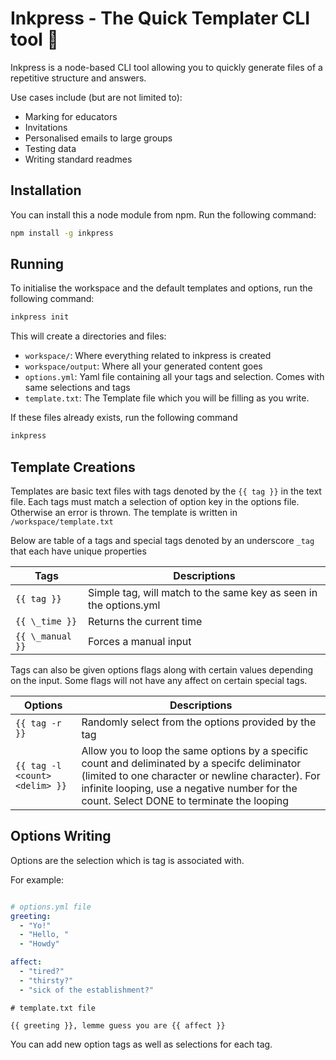 # Inkpress - The Quick Templater CLI tool 🦑

Inkpress is a node-based CLI tool allowing you to quickly generate files of a repetitive structure and answers.

Use cases include (but are not limited to):

- Marking for educators
- Invitations
- Personalised emails to large groups
- Testing data
- Writing standard readmes

## Installation
You can install this a node module from npm. Run the following command:

```bash
npm install -g inkpress
```


## Running

To initialise the workspace and the default templates and options, run the following command:

```bash
inkpress init
```

This will create a directories and files:

- `workspace/`: Where everything related to inkpress is created
- `workspace/output`: Where all your generated content goes
- `options.yml`: Yaml file containing all your tags and selection. Comes with same selections and tags
- `template.txt`: The Template file which you will be filling as you write.

If these files already exists, run the following command

```bash
inkpress
```

## Template Creations

Templates are basic text files with tags denoted by the `{{ tag }}` in the text file. Each tags must match a selection of option key in the options file. Otherwise an error is thrown. The template is written in `/workspace/template.txt`

Below are table of a tags and special tags denoted by an underscore `_tag` that each have unique properties

| Tags           | Descriptions                                                      |
| -------------- | ----------------------------------------------------------------- |
| `{{ tag }}`     | Simple tag, will match to the same key as seen in the options.yml |
| `{{ \_time }}`   | Returns the current time                                          |
| `{{ \_manual }}` | Forces a manual input                                             |

Tags can also be given options flags along with certain values depending on the input. Some flags will not have any affect on certain special tags.

| Options                      | Descriptions                                                                                                                                                                                     |
| ---------------------------- | ------------------------------------------------------------------------------------------------------------------------------------------------------------------------------------------------ |
| `{{ tag -r }}`                 | Randomly select from the options provided by the tag                                                                                                                                             |
| `{{ tag -l <count> <delim> }}` | Allow you to loop the same options by a specific count and deliminated by a specifc deliminator (limited to one character or newline character). For infinite looping, use a negative number for the count. Select DONE to terminate the looping |

## Options Writing

Options are the selection which is tag is associated with.

For example:

```yaml

# options.yml file
greeting:
  - "Yo!"
  - "Hello, "
  - "Howdy"

affect:
  - "tired?"
  - "thirsty?"
  - "sick of the establishment?"
```

```
# template.txt file

{{ greeting }}, lemme guess you are {{ affect }}
```

You can add new option tags as well as selections for each tag.

